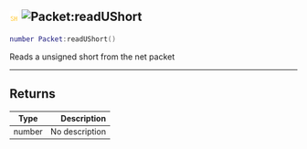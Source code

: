 ## ![shared](../../.gitbook/assets/shared.png) ![Packet](./readme/packet "mention"):readUShort

```lua
number Packet:readUShort()
```

Reads a unsigned short from the net packet

------
## Returns

| Type   | Description |
| ------ | ----------: |
| number | No description |

